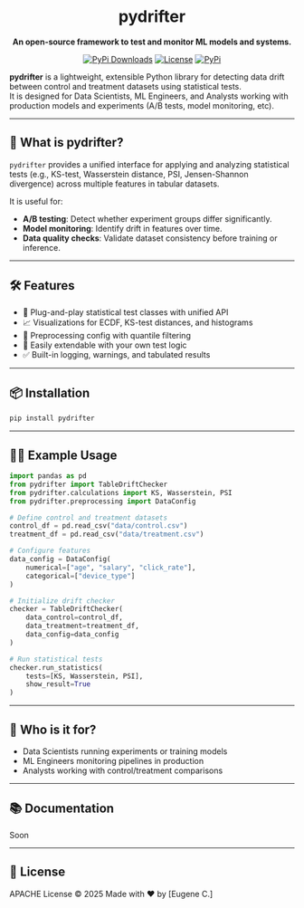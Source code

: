 <h1 align="center">pydrifter</h1>
<p align="center"><b>An open-source framework to test and monitor ML models and systems.</b></p>
<p align="center">
<a href="https://pepy.tech/project/pydrifter" target="_blank"><img src="https://pepy.tech/badge/pydrifter" alt="PyPi Downloads"></a>
<a href="https://github.com/aesedeu/pydrifter/blob/main/LICENSE" target="_blank"><img src="https://img.shields.io/badge/license-Apache%202.0-green?style=flat-square" alt="License"></a>
<a href="https://pypi.org/project/pydrifter/" target="_blank"><img src="https://img.shields.io/pypi/v/pydrifter" alt="PyPi"></a>

**pydrifter** is a lightweight, extensible Python library for detecting data drift between control and treatment datasets using statistical tests.  
It is designed for Data Scientists, ML Engineers, and Analysts working with production models and experiments (A/B tests, model monitoring, etc).

---

## 🚀 What is pydrifter?

`pydrifter` provides a unified interface for applying and analyzing statistical tests (e.g., KS-test, Wasserstein distance, PSI, Jensen-Shannon divergence) across multiple features in tabular datasets.

It is useful for:

- **A/B testing**: Detect whether experiment groups differ significantly.
- **Model monitoring**: Identify drift in features over time.
- **Data quality checks**: Validate dataset consistency before training or inference.

---

## 🛠️ Features

- 🧪 Plug-and-play statistical test classes with unified API  
- 📈 Visualizations for ECDF, KS-test distances, and histograms  
- 🧹 Preprocessing config with quantile filtering  
- 🧩 Easily extendable with your own test logic  
- ✅ Built-in logging, warnings, and tabulated results

---

## 📦 Installation

```bash
pip install pydrifter
```

---

## 👨‍💻 Example Usage

```python
import pandas as pd
from pydrifter import TableDriftChecker
from pydrifter.calculations import KS, Wasserstein, PSI
from pydrifter.preprocessing import DataConfig

# Define control and treatment datasets
control_df = pd.read_csv("data/control.csv")
treatment_df = pd.read_csv("data/treatment.csv")

# Configure features
data_config = DataConfig(
    numerical=["age", "salary", "click_rate"],
    categorical=["device_type"]
)

# Initialize drift checker
checker = TableDriftChecker(
    data_control=control_df,
    data_treatment=treatment_df,
    data_config=data_config
)

# Run statistical tests
checker.run_statistics(
    tests=[KS, Wasserstein, PSI],
    show_result=True
)
```

---

## 👥 Who is it for?

- Data Scientists running experiments or training models
- ML Engineers monitoring pipelines in production
- Analysts working with control/treatment comparisons

---

## 📚 Documentation

Soon

---

## 📄 License
APACHE License © 2025
Made with ❤️ by [Eugene C.]